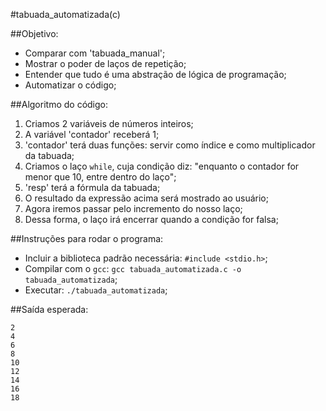 #tabuada_automatizada(c)

##Objetivo:
- Comparar com 'tabuada_manual';
- Mostrar o poder de laços de repetição;
- Entender que tudo é uma abstração de lógica de programação;
- Automatizar o código;

##Algoritmo do código:
1. Criamos 2 variáveis de números inteiros;
2. A variável 'contador' receberá 1;
3. 'contador' terá duas funções: servir como índice e como multiplicador da tabuada;
4. Criamos o laço `while`, cuja condição diz: "enquanto o contador for menor que 10, entre dentro do laço";
5. 'resp' terá a fórmula da tabuada;
6. O resultado da expressão acima será mostrado ao usuário;
7. Agora iremos passar pelo incremento do nosso laço;
8. Dessa forma, o laço irá encerrar quando a condição for falsa;

##Instruções para rodar o programa:
- Incluir a biblioteca padrão necessária: `#include <stdio.h>`;
- Compilar com o `gcc`: `gcc tabuada_automatizada.c -o tabuada_automatizada`;
- Executar: `./tabuada_automatizada`;

##Saída esperada:
```
2
4
6
8
10
12
14
16
18
```